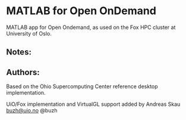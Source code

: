 # MATLAB for Open OnDemand

MATLAB app for Open Ondemand, as used on the Fox HPC cluster at University of Oslo.

## Notes:


## Authors:

Based on the Ohio Supercomputing Center reference desktop implementation.

UiO/Fox implementation and VirtualGL support added by Andreas Skau <buzh@uio.no> @buzh


